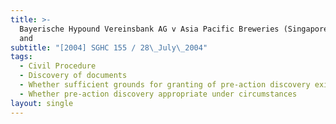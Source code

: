```yaml
---
title: >-
  Bayerische Hypound Vereinsbank AG v Asia Pacific Breweries (Singapore) Pte Ltd
  and
subtitle: "[2004] SGHC 155 / 28\_July\_2004"
tags:
  - Civil Procedure
  - Discovery of documents
  - Whether sufficient grounds for granting of pre-action discovery existing
  - Whether pre-action discovery appropriate under circumstances
layout: single
---
```


